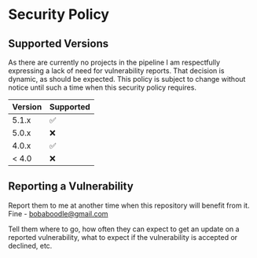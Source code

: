 # Security Policy

## Supported Versions

As there are currently no projects in the pipeline I am respectfully expressing
a lack of need for vulnerability reports. That decision is dynamic, as should 
be expected. This policy is subject to change without notice until such a time 
when this security policy requires.

| Version | Supported          |
| ------- | ------------------ |
| 5.1.x   | :white_check_mark: |
| 5.0.x   | :x:                |
| 4.0.x   | :white_check_mark: |
| < 4.0   | :x:                |

## Reporting a Vulnerability

Report them to me at another time when this repository will benefit from it. Fine - bobaboodle@gmail.com

Tell them where to go, how often they can expect to get an update on a
reported vulnerability, what to expect if the vulnerability is accepted or
declined, etc.
